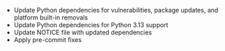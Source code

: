 * Update Python dependencies for vulnerabilities, package updates, and platform built-in removals
* Update Python dependencies for Python 3.13 support
* Update NOTICE file with updated dependencies
* Apply pre-commit fixes